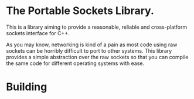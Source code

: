 # The Portable Sockets Library.

This is a library aiming to provide a reasonable, reliable and cross-platform
sockets interface for C++.

As you may know, networking is kind of a pain as most code using raw
sockets can be horribly difficult to port to other systems. This library
provides a simple abstraction over the raw sockets so that you can compile
the same code for different operating systems with ease.

# Building


